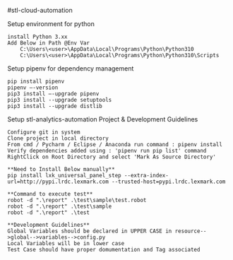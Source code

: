 #stl-cloud-automation

Setup environment for python
``````````````````````````````````````````````````````````````````````
install Python 3.xx
Add Below in Path @Env Var
    C:\Users\<user>\AppData\Local\Programs\Python\Python310
    C:\Users\<user>\AppData\Local\Programs\Python\Python310\Scripts
``````````````````````````````````````````````````````````````````````

Setup pipenv for dependency management
``````````````````````````````````````````````````````````````````````
pip install pipenv
pipenv –-version
pip3 install –-upgrade pipenv
pip3 install --upgrade setuptools
pip3 install --upgrade distlib
``````````````````````````````````````````````````````````````````````
Setup stl-analytics-automation Project & Development Guidelines
```````````````````````````````````````````````````````````````````````
Configure git in system
Clone project in local directory
From cmd / Pycharm / Eclipse / Anaconda run command : pipenv install
Verify dependencies added using : 'pipenv run pip list' command
RightClick on Root Directory and select 'Mark As Source Directory'

**Need to Install Below manually**
pip install lxk_universal_panel_step --extra-index-url=http://pypi.lrdc.lexmark.com --trusted-host=pypi.lrdc.lexmark.com

**Command to execute test**
robot -d ".\report" .\test\sample\test.robot
robot -d ".\report" .\test\sample
robot -d ".\report" .\test

**Development Guidelines**
Global Variables should be declared in UPPER CASE in resource-->global-->variables-->config.py
Local Variables will be in lower case
Test Case should have proper domumentation and Tag associated


